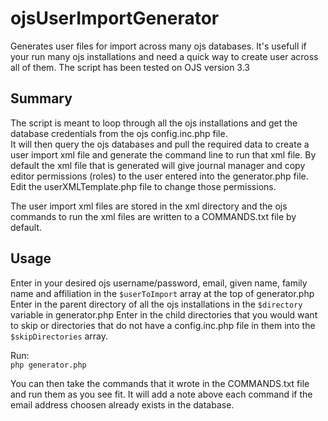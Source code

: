 # ojsUserImportGenerator
Generates user files for import across many ojs databases.  It's usefull if your run many ojs installations and need a quick way to create user across all of them.
The script has been tested on OJS version 3.3

## Summary
The script is meant to loop through all the ojs installations and get the database credentials from the ojs config.inc.php file.  
It will then query the ojs databases and pull the required data to create a user import xml file  and generate the command line to run that xml file.
By default the xml file that is generated will give journal manager and copy editor permissions (roles) to the user entered into the generator.php file.  Edit the userXMLTemplate.php file to change those permissions.

The user import xml files are stored in the xml directory and the ojs commands to run the xml files are written to a COMMANDS.txt file by default.

## Usage
Enter in your desired ojs username/password, email, given name, family name and affiliation in the `$userToImport` array at the top of generator.php
Enter in the parent directory of all the ojs installations in the `$directory` variable in generator.php
Enter in the child directories that you would want to skip or directories that do not have a config.inc.php file in them into the `$skipDirectories` array.

Run:\
`php generator.php`

You can then take the commands that it wrote in the COMMANDS.txt file and run them as you see fit. It will add a note above each command if the email address choosen already exists in the database.
